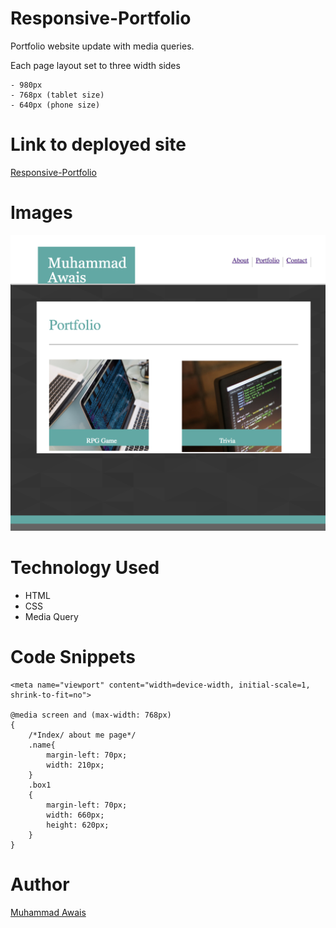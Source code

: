 # Responsive-Portfolio

Portfolio website update with media queries.

Each page layout set to three width sides
    
    - 980px 
    - 768px (tablet size)
    - 640px (phone size)

# Link to deployed site
[Responsive-Portfolio](file:///Users/muhammadawais/Desktop/Responsive-Portfolio/)

# Images

![portfolio](assets/images/Screen1.png)

# Technology Used
- HTML
- CSS
- Media Query

# Code Snippets
```
<meta name="viewport" content="width=device-width, initial-scale=1, shrink-to-fit=no">

@media screen and (max-width: 768px)
{
    /*Index/ about me page*/
    .name{
        margin-left: 70px;
        width: 210px;
    }
    .box1
    {
        margin-left: 70px;
        width: 660px;
        height: 620px;
    }
}

```
# Author
[Muhammad Awais](https://github.com/mawais54013/Responsive-Portfolio)